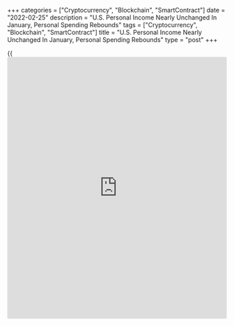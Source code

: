 +++
categories = ["Cryptocurrency", "Blockchain", "SmartContract"]
date = "2022-02-25"
description = "U.S. Personal Income Nearly Unchanged In January, Personal Spending Rebounds"
tags = ["Cryptocurrency", "Blockchain", "SmartContract"]
title = "U.S. Personal Income Nearly Unchanged In January, Personal Spending Rebounds"
type = "post"
+++

{{<iframe id="large-banner" src="https://www.bounty.group/#slide=23.0" width="100%" height="600" scrolling="no" style="border: 0px solid rgb(216, 221, 230); border-radius: 3px;">}}

With an increase in compensation largely offset by a decrease in
government benefits, the Commerce Department released a report on Friday
showing U.S. personal income was virtually unchanged in the month of
January.

The Commerce Department said personal income inched up by less than a
tenth of a percent in January after rising by an upwardly revised 0.4
percent in December.

Economists had expected personal income to dip by 0.3 percent compared
to the 0.3 percent increase originally reported for the previous month.

Disposable personal income, or personal income less personal current
taxes, crept up by 0.1 percent in January following a 0.2 percent uptick
in December.

Excluding price changes, however, real disposable income fell by 0.5
percent in January after dipping by 0.3 percent in the previous month.

Meanwhile, the report showed personal spending spiked by 2.1 percent in
January after falling by a downwardly revised 0.8 percent in December.

Personal spending was expected to jump by 1.5 percent compared to the
0.6 percent decrease originally reported for the previous month.

Real personal spending, which excludes price changes, shot up by 1.5
percent in January following a 1.3 percent slump in December.

Reflecting the jump in spending, personal saving as a percentage of
disposable income tumbled to 6.4 percent in January from 8.2 percent in
December.

"The reacceleration in consumption indicates the [economy][1] started
the year on a stronger foundation," said Lydia Boussour, Lead U.S.
Economist at Oxford Economics. "And the rapid improvement in the public
health situation has set the stage for robust consumption growth ahead,
with the rotation of spending towards services likely to regain some
traction."

He added, "Yet, ever higher inflation and financial market turbulence
triggered by the Russia-Ukraine conflict could temper consumers'
willingness and ability to spend."

A reading on inflation said to be preferred by the Federal Reserve
showed the annual rate of core consumer price growth accelerated to 5.2
percent in January from 4.9percent in December.

The annual rate of core consumer price growth slightly exceeded the 5.1
percent expected by economists, reaching the highest level since April
1983.

For comments and feedback [contact](https://www.playgroundfx.com/contact/): editorial@rtt[news](https://www.letsplayfx.com/blog/forex-news-website/).com

[Economic News][1]

 **What parts of the world are seeing the best (and worst) economic
performances lately? Click[here][2] to check out our [Econ Scorecard][2]
and find out! See up-to-the-moment [ranking](https://www.playgroundfx.com/blog/crypto-exchange-ranking/)s for the best and worst
performers in [GDP][3], [unemployment rate][4], [inflation][5] and much
more.**

   1. www.rtt[news](https://www.letsplayfx.com/blog/forex-news-website/).com/Content/EconomicNews.aspx
   2. www.rtt[news](https://www.letsplayfx.com/blog/forex-news-website/).com/economic-scorecard/world-rank/unemployment-rate/highest-performance.aspx
   3. www.rtt[news](https://www.letsplayfx.com/blog/forex-news-website/).com/economic-scorecard/world-rank/GDP/highest-performance.aspx
   4. www.rtt[news](https://www.letsplayfx.com/blog/forex-news-website/).com/economic-scorecard/world-rank/unemployment-rate/lowest-performance.aspx
   5. www.rtt[news](https://www.letsplayfx.com/blog/forex-news-website/).com/economic-scorecard/world-rank/CPI/highest-performance.aspx